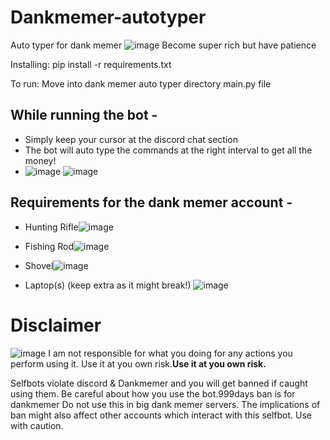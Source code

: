 # Dankmemer-autotyper
Auto typer for dank memer
![image](https://user-images.githubusercontent.com/89577470/141257673-8ef24a73-fb92-4fcd-8eb0-d7514dd11f3e.png)
Become super rich
but have patience

Installing:
pip install -r requirements.txt

To run:
Move into dank memer auto typer directory
main.py file

## While running the bot -  
- Simply keep your cursor at the discord chat section
- The bot will auto type the commands at the right interval to get all the money!
- ![image](https://user-images.githubusercontent.com/89577470/141258106-872c0cfa-8fa6-4af2-94f0-ab22e10615f2.png)
![image](https://user-images.githubusercontent.com/89577470/141258225-146a013c-3d4b-4b2d-91f0-024088cf471f.png)

## Requirements for the dank memer account - 
- Hunting Rifle![image](https://user-images.githubusercontent.com/89577470/141258487-8c580ba9-5045-4ed8-8f5f-33b53b0e9768.png)

- Fishing Rod![image](https://user-images.githubusercontent.com/89577470/141258468-4cf35b93-f1da-4fde-8fc9-20a493e43502.png)

- Shovel![image](https://user-images.githubusercontent.com/89577470/141258445-e015acf2-8610-44d6-8378-3a32046c7ca6.png)

- Laptop(s) (keep extra as it might break!) ![image](https://user-images.githubusercontent.com/89577470/141258509-0718926f-51f5-4df2-a9b3-05e581bdab99.png)

# Disclaimer
![image](https://user-images.githubusercontent.com/89577470/141259194-461a46d4-2d47-4053-8a5b-352abb438846.png)
I am not responsible for what you doing for any actions you perform using it. Use it at you own risk.**Use it at you own risk.**

Selfbots violate discord & Dankmemer and you will get banned if caught using them. Be careful about how you use the bot.999days ban is for dankmemer
Do not use this in big dank memer servers.
The implications of ban might also affect other accounts which interact with this selfbot. Use with caution.
